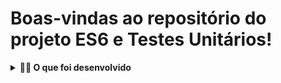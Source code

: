 # Boas-vindas ao repositório do projeto ES6 e Testes Unitários!

<details>
  <summary><strong>👨‍💻 O que foi desenvolvido</strong></summary><br />

  - Escrever testes unitários utilizando o módulo Jest do NodeJS para verificar o correto funcionamento das funções;
  - Escrever funções de forma que elas atendam a testes já implementados;
  - Escrever testes e funções utilizando uma abordagem de desenvolvimento orientado a testes.

<details>
  <summary><strong>‼️ Para testar a aplicação</strong></summary><br />

  1. Clone o repositório

  - `git clone .
  - Entre na pasta do repositório que você acabou de clonar:
    - `cd sd-022-b-project-js-unit-tests`

  2. Instale as dependências

  -  `npm install`

</details>
